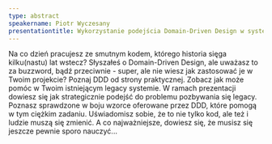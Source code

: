```yaml
---
type: abstract
speakername: Piotr Wyczesany
presentationtitle: Wykorzystanie podejścia Domain-Driven Design w systemach legacy
---
```

Na co dzień pracujesz ze smutnym kodem, którego historia sięga kilku(nastu) lat wstecz? Słyszałeś o Domain-Driven Design, ale uważasz to za buzzword, bądź przeciwnie - super, ale nie wiesz jak zastosować je w Twoim projekcie?
Poznaj DDD od strony praktycznej. Zobacz jak może pomóc w Twoim istniejącym legacy systemie.
W ramach prezentacji dowiesz się jak strategicznie podejść do problemu pozbywania się legacy. Poznasz sprawdzone w boju wzorce oferowane przez DDD, które pomogą w tym ciężkim zadaniu. Uświadomisz sobie, że to nie tylko kod, ale też i ludzie muszą się zmienić.
A co najważniejsze, dowiesz się, że musisz się jeszcze pewnie sporo nauczyć...

